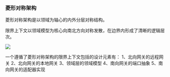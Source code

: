 ### 菱形对称架构

菱形对称架构是以领域为轴心的内外分层对称结构。

限界上下文以领域模型为核心向南北方向对称发散，在边界内形成了清晰的逻辑层次。

![](http://it.hzqiuxm.com/wp-content/uploads/2020/03/6da647db4bda64f5f5767cc36cc82797.png)

一个遵循了菱形对称架构的限界上下文包括的设计元素有：
1、北向网关的远程网关
2、北向网关的本地网关
3、领域层的领域模型
4、南向网关的端口抽象
5、南向网关的适配器实现



